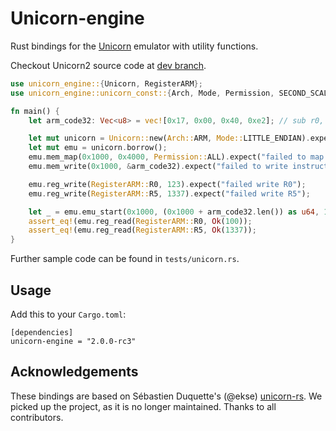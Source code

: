 # Unicorn-engine

Rust bindings for the [Unicorn](http://www.unicorn-engine.org/) emulator with utility functions.

Checkout Unicorn2 source code at [dev branch](https://github.com/unicorn-engine/unicorn/tree/dev).

```rust
use unicorn_engine::{Unicorn, RegisterARM};
use unicorn_engine::unicorn_const::{Arch, Mode, Permission, SECOND_SCALE};

fn main() {
    let arm_code32: Vec<u8> = vec![0x17, 0x00, 0x40, 0xe2]; // sub r0, #23

    let mut unicorn = Unicorn::new(Arch::ARM, Mode::LITTLE_ENDIAN).expect("failed to initialize Unicorn instance");
    let mut emu = unicorn.borrow();
    emu.mem_map(0x1000, 0x4000, Permission::ALL).expect("failed to map code page");
    emu.mem_write(0x1000, &arm_code32).expect("failed to write instructions");

    emu.reg_write(RegisterARM::R0, 123).expect("failed write R0");
    emu.reg_write(RegisterARM::R5, 1337).expect("failed write R5");

    let _ = emu.emu_start(0x1000, (0x1000 + arm_code32.len()) as u64, 10 * SECOND_SCALE, 1000);
    assert_eq!(emu.reg_read(RegisterARM::R0, Ok(100));
    assert_eq!(emu.reg_read(RegisterARM::R5, Ok(1337));
}
```
Further sample code can be found in ```tests/unicorn.rs```.

## Usage

Add this to your `Cargo.toml`:

```
[dependencies]
unicorn-engine = "2.0.0-rc3"
```

## Acknowledgements

These bindings are based on Sébastien Duquette's (@ekse) [unicorn-rs](https://github.com/unicorn-rs/unicorn-rs).
We picked up the project, as it is no longer maintained.
Thanks to all contributors.

